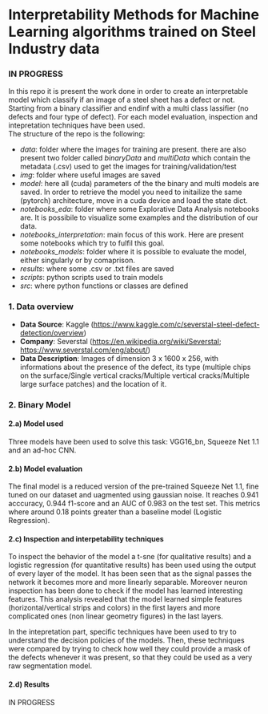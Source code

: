 # Interpretability Methods for Machine Learning algorithms trained on Steel Industry data 

### IN PROGRESS

In this repo it is present the work done in order to create an interpretable model which classify if an image of a steel sheet has a defect or not. Starting from a binary classifier and endinf with a multi class lassifier (no defects and four type of defect). For each model evaluation, inspection and intepretation techniques have been used. <br>
The structure of the repo is the following: <br>
- *data*: folder where the images for training are present. there are also present two folder called *binaryData* and *multiData* which contain the metadata (.csv) used to get the images for training/validation/test
- *img*: folder where useful images are saved
- *model*: here all (cuda) parameters of the the binary and multi models are saved. In order to retrieve the model you need to initailize the same (pytorch) architecture, move in a cuda device and load the state dict.
- *notebooks_eda*: folder where some Explorative Data Analysis notebooks are. It is possibile to visualize some examples and the distribution of our data.
- *notebooks_interpretation*: main focus of this work. Here are present some notebooks which try to fulfil this goal.
- *notebooks_models*: folder where it is possible to evaluate the model, either singularly or by comaprison.
- *results*: where some .csv or .txt files are saved
- *scripts*: python scripts used to train models
- *src*: where python functions or classes are defined 



### 1. Data overview
    
- **Data Source**: Kaggle (https://www.kaggle.com/c/severstal-steel-defect-detection/overview) <br>
- **Company**: Severstal (https://en.wikipedia.org/wiki/Severstal; https://www.severstal.com/eng/about/) <br>
- **Data Description**: Images of dimension 3 x 1600 x 256, with informations about the presence of the defect, its type (multiple chips on the surface/Single vertical cracks/Multiple vertical cracks/Multiple large surface patches) and the location of it.

### 2. Binary Model
#### 2.a) Model used
Three models have been used to solve this task: VGG16_bn, Squeeze Net 1.1 and an ad-hoc CNN. 
#### 2.b) Model evaluation
The final model is a reduced version of the pre-trained Squeeze Net 1.1, fine tuned on our dataset and uagmented using gaussian noise. It reaches 0.941 acccuracy, 0.944 f1-score and an AUC of 0.983 on the test set. This metrics where around 0.18 points greater than a baseline model (Logistic Regression).
#### 2.c) Inspection and interpetability techniques
To inspect the behavior of the model a t-sne (for qualitative results) and a logistic regression (for quantitative results) has been used using the output of every layer of the model. It has been seen that as the signal passes the network it becomes more and more linearly separable. Moreover neuron inspection has been done to check if the model has learned interesting features. This analysis revealed that the model learned simple features (horizontal/vertical strips and colors) in the first layers and more complicated ones  (non linear geometry figures) in the last layers. 

In the intepretation part, specific techniques have been used to try to understand the decision policies of the models. Then, these techniques were compared by trying to check how well they could provide a mask of the defects whenever it was present, so that they could be used as a very raw segmentation model.

#### 2.d) Results
IN PROGRESS
